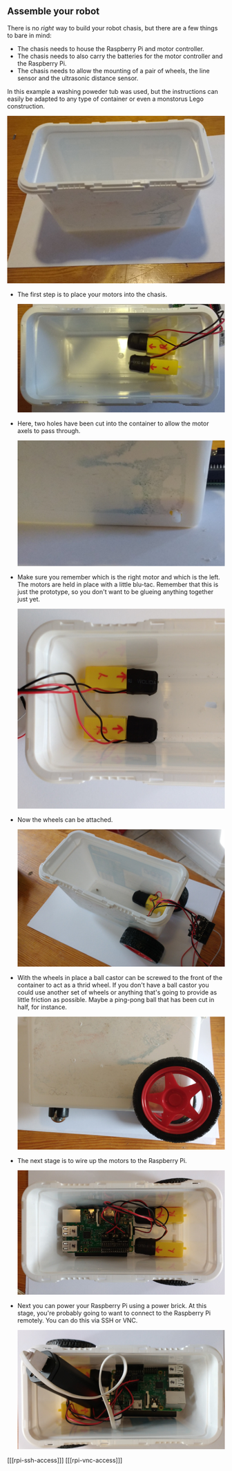 ## Assemble your robot

There is no *right* way to build your robot chasis, but there are a few things to bare in mind:

- The chasis needs to house the Raspberry Pi and motor controller.
- The chasis needs to also carry the batteries for the motor controller and the Raspberry Pi.
- The chasis needs to allow the mounting of a pair of wheels, the line sensor and the ultrasonic distance sensor.

In this example a washing poweder tub was used, but the instructions can easily be adapted to any type of container or even a monstorus Lego construction.

![box](images/container.jpg)

- The first step is to place your motors into the chasis. 

	![motors in container](images/placed-motors.jpg)
	
- Here, two holes have been cut into the container to allow the motor axels to pass through. 

	![holes](images/container-hole.jpg)

- Make sure you remember which is the right motor and which is the left. The motors are held in place with a little blu-tac. Remember that this is just the prototype, so you don't want to be glueing anything together just yet.

	![secured motors](images/secured-motors.jpg)


- Now the wheels can be attached.

	![wheels attached](images/wheels-attached.jpg)

- With the wheels in place a ball castor can be screwed to the front of the container to act as a thrid wheel. If you don't have a ball castor you could use another set of wheels or anything that's going to provide as little friction as possible. Maybe a ping-pong ball that has been cut in half, for instance.

	![ball castor](images/ball-castor.jpg)

- The next stage is to wire up the motors to the Raspberry Pi.

	![wired](images/wired-up.jpg)

- Next you can power your Raspberry Pi using a power brick. At this stage, you're probably going to want to connect to the Raspberry Pi remotely. You can do this via SSH or VNC.

	![powered pi](images/powered-pi.jpg)

[[[rpi-ssh-access]]]
[[[rpi-vnc-access]]]



